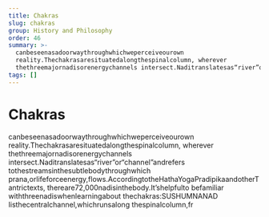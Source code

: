 ```yaml
---
title: Chakras
slug: chakras
group: History and Philosophy
order: 46
summary: >-
  canbeseenasadoorwaythroughwhichweperceiveourown
  reality.Thechakrasaresituatedalongthespinalcolumn, wherever
  thethreemajornadisorenergychannels intersect.Naditranslatesas“river”or“c…
tags: []
---
```

# Chakras

canbeseenasadoorwaythroughwhichweperceiveourown reality.Thechakrasaresituatedalongthespinalcolumn, wherever thethreemajornadisorenergychannels intersect.Naditranslatesas“river”or“channel”andrefers tothestreamsinthesubtlebodythroughwhich prana,orlifeforceenergy,flows.AccordingtotheHathaYogaPradipikaandotherTantrictexts, thereare72,000nadisinthebody.It’shelpfulto befamiliar withthreenadiswhenlearningabout thechakras:SUSHUMNANAD Iisthecentralchannel,whichrunsalong thespinalcolumn,fr

